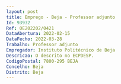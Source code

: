 ```yaml
--- 
layout: post
title: Emprego - Beja - Professor adjunto
Id: 93932
Ref: OE202202/0421
DataAbertura: 2022-02-15
DataFecho: 2022-03-28
Trabalho: Professor adjunto
Empregador: Instituto Politécnico de Beja
Descricao: O descrito no ECPDESP.
CodigoPostal: 7800-295 BEJA
Concelho: Beja
Distrito: Beja
--- 
```

